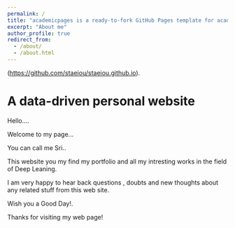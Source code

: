 ```yaml
---
permalink: /
title: "academicpages is a ready-to-fork GitHub Pages template for academic personal websites"
excerpt: "About me"
author_profile: true
redirect_from: 
  - /about/
  - /about.html
---
```

(https://github.com/staeiou/staeiou.github.io).

A data-driven personal website
======

Hello....

Welcome to my page...

You can call me Sri..

This website you my find my portfolio and all my intresting works in the field of Deep Leaning.

I am very happy to hear back questions , doubts and new thoughts about any related stuff from this web site.

Wish you a Good Day!.

Thanks for visiting my web page!



